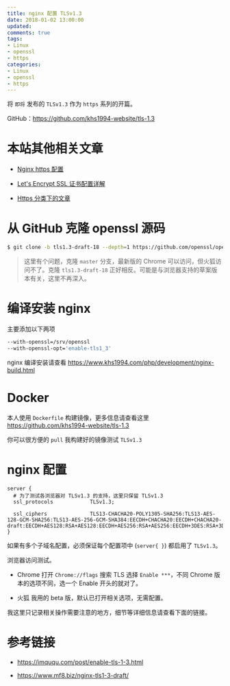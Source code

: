 ```yaml
---
title: nginx 配置 TLSv1.3
date: 2018-01-02 13:00:00
updated:
comments: true
tags:
- Linux
- openssl
- https
categories:
- Linux
- openssl
- https
---
```


将 `即将` 发布的 `TLSv1.3` 作为 `https` 系列的开篇。

GitHub：https://github.com/khs1994-website/tls-1.3

<!--more-->

# 本站其他相关文章

* [Nginx https 配置](https://www.khs1994.com/php/development/nginx-https.html)

* [Let's Encrypt SSL 证书配置详解](https://www.khs1994.com/php/development/nginx-lets-encrypt.html)

* [Https 分类下的文章](https://www.khs1994.com/tags/https/)

# 从 GitHub 克隆 openssl 源码

```bash
$ git clone -b tls1.3-draft-18 --depth=1 https://github.com/openssl/openssl /srv/openssl
```

>这里有个问题，克隆 `master` 分支，最新版的 Chrome 可以访问，但火狐访问不了。克隆 `tls1.3-draft-18` 正好相反。可能是与浏览器支持的草案版本有关，这里不再深入。

# 编译安装 nginx

主要添加以下两项

```bash
--with-openssl=/srv/openssl
--with-openssl-opt='enable-tls1_3'
```

nginx 编译安装请查看 https://www.khs1994.com/php/development/nginx-build.html

# Docker

本人使用 `Dockerfile` 构建镜像，更多信息请查看这里 https://github.com/khs1994-website/tls-1.3

你可以很方便的 `pull` 我构建好的镜像测试 `TLSv1.3`

# nginx 配置

```nginx
server {
  # 为了测试各浏览器对 TLSv1.3 的支持，这里只保留 TLSv1.3
  ssl_protocols            TLSv1.3;

  ssl_ciphers              TLS13-CHACHA20-POLY1305-SHA256:TLS13-AES-128-GCM-SHA256:TLS13-AES-256-GCM-SHA384:EECDH+CHACHA20:EECDH+CHACHA20-draft:EECDH+AES128:RSA+AES128:EECDH+AES256:RSA+AES256:EECDH+3DES:RSA+3DES:!MD5;
}
```

如果有多个子域名配置，必须保证每个配置项中 (`server{ }`) 都启用了 `TLSv1.3`。

浏览器访问测试。

* Chrome 打开 `Chrome://flags` 搜索 TLS 选择 `Enable ***`，不同 Chrome 版本的选项不同，选一个 Enable 开头的就对了。

* 火狐 我用的 beta 版，默认已打开相关选项，无需配置。

我这里只记录相关操作需要注意的地方，细节等详细信息请查看下面的链接。

# 参考链接

* https://imququ.com/post/enable-tls-1-3.html

* https://www.mf8.biz/nginx-tls1-3-draft/
